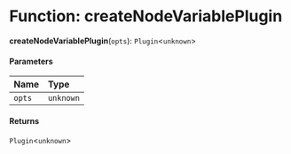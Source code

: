 # Function: createNodeVariablePlugin

**createNodeVariablePlugin**(`opts`): `Plugin`<`unknown`>

#### Parameters

| Name | Type |
| :------ | :------ |
| `opts` | `unknown` |

#### Returns

`Plugin`<`unknown`>
